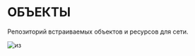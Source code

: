 # ОБЪЕКТЫ

Репозиторий встраиваемых объектов и ресурсов для сети.

![из](https://blogger.googleusercontent.com/img/a/AVvXsEj-s3z7pFH0QQYoMRSxtTeO9eP7yi2QZUDSzB0IgqPGbZNgb7hHbYQc-puJzZsP7vR1UQtnUa59yB4KO_v96PLGztv2pCmaDWswMVyNwyDFMhk9eTnsDkYSHFvPBboHvJh8T8DEp0Ru-pqh0LVab4hAxPPaZPg-qy98hq7wMpmqXffCcAYLG26x5JqF0A=w800)
